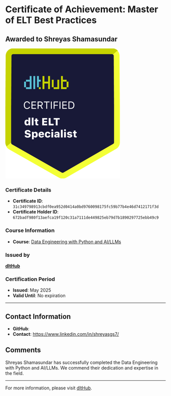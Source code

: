 
# Certificate of Achievement: Master of ELT Best Practices

## Awarded to **Shreyas Shamasundar**

![Course Image](../badges/dlt_ELT_specialist.png)

### Certificate Details
- **Certificate ID**: `31c349798913cbdf0ea952d0414a0bd9760098175fc59b77b4e46d7412171f3d`
- **Certificate Holder ID**: `672badf980f13aefca19f120c31a7111de449825eb79d7b1890297725ebb49c9`

### Course Information
- **Course**: [Data Engineering with Python and AI/LLMs](https://github.com/dlt-hub/dlthub-education/tree/main/courses/freecodecamp/de_with_dlt_2025)

### Issued by
[**dltHub**](https://dlthub.com/) 

### Certification Period
- **Issued**: May 2025
- **Valid Until**: No expiration

---

## Contact Information
- **GitHub**: 
- **Contact**: https://www.linkedin.com/in/shreyasgs7/

## Comments
Shreyas Shamasundar has successfully completed the Data Engineering with Python and AI/LLMs. We commend their dedication and expertise in the field.

---

For more information, please visit [dltHub](https://dlthub.com/).
    